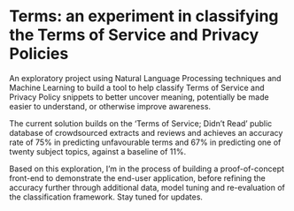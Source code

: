 # Terms: an experiment in classifying the Terms of Service and Privacy Policies

An exploratory project using Natural Language Processing techniques and Machine Learning to build a tool to help classify Terms of Service and Privacy Policy snippets to better uncover meaning, potentially be made easier to understand, or otherwise improve awareness.

The current solution builds on the ‘Terms of Service; Didn’t Read’ public database of crowdsourced extracts and reviews and achieves an accuracy rate of 75% in predicting unfavourable terms and 67% in predicting one of twenty subject topics, against a baseline of 11%.

Based on this exploration, I’m in the process of building a proof-of-concept front-end to demonstrate the end-user application, before refining the accuracy further through additional data, model tuning and re-evaluation of the classification framework. Stay tuned for updates.